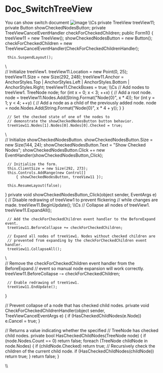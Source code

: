 # Doc_SwitchTreeView
You can show switch document
![image](https://github.com/user-attachments/assets/f108dbb5-1664-42a7-a659-0bf4704d1c6d)
\\\Cs
 private TreeView treeView11;
 private Button showCheckedNodesButton;
 private TreeViewCancelEventHandler checkForCheckedChildren;
 public Form1()
 {
     treeView11 = new TreeView();
     showCheckedNodesButton = new Button();
     checkForCheckedChildren =
         new TreeViewCancelEventHandler(CheckForCheckedChildrenHandler);


     this.SuspendLayout();
\\\
     // Initialize treeView1.
     treeView11.Location = new Point(0, 25);
     treeView11.Size = new Size(292, 248);
     treeView11.Anchor = AnchorStyles.Top | AnchorStyles.Left |
         AnchorStyles.Bottom | AnchorStyles.Right;
     treeView11.CheckBoxes = true;
\\\Cs
     // Add nodes to treeView1.
     TreeNode node;
     for (int x = 0; x < 3; ++x)
     {
         // Add a root node.
         node = treeView11.Nodes.Add(String.Format("Node{0}", x * 4));
         for (int y = 1; y < 4; ++y)
         {
             // Add a node as a child of the previously added node.
             node = node.Nodes.Add(String.Format("Node{0}", x * 4 + y));
         }
     }

     // Set the checked state of one of the nodes to
     // demonstrate the showCheckedNodesButton button behavior.
     treeView11.Nodes[1].Nodes[0].Nodes[0].Checked = true;
\\\
     // Initialize showCheckedNodesButton.
     showCheckedNodesButton.Size = new Size(144, 24);
     showCheckedNodesButton.Text = "Show Checked Nodes";
     showCheckedNodesButton.Click +=
         new EventHandler(showCheckedNodesButton_Click);

     // Initialize the form.
     this.ClientSize = new Size(292, 273);
     this.Controls.AddRange(new Control[]
         { showCheckedNodesButton, treeView11 });

     this.ResumeLayout(false);
 }
 private void showCheckedNodesButton_Click(object sender, EventArgs e)
 {
     // Disable redrawing of treeView1 to prevent flickering 
     // while changes are made.
     treeView11.BeginUpdate();
\\\Cs
     // Collapse all nodes of treeView1.
     treeView11.ExpandAll();

     // Add the checkForCheckedChildren event handler to the BeforeExpand event.
     treeView11.BeforeCollapse += checkForCheckedChildren;

     // Expand all nodes of treeView1. Nodes without checked children are 
     // prevented from expanding by the checkForCheckedChildren event handler.
     treeView11.CollapseAll();
\\\
     // Remove the checkForCheckedChildren event handler from the BeforeExpand 
     // event so manual node expansion will work correctly.
     treeView11.BeforeCollapse -= checkForCheckedChildren;

     // Enable redrawing of treeView1.
     treeView11.EndUpdate();
 }

 // Prevent collapse of a node that has checked child nodes.
 private void CheckForCheckedChildrenHandler(object sender,
     TreeViewCancelEventArgs e)
 {
     if (HasCheckedChildNodes(e.Node)) e.Cancel = true;
 }

 // Returns a value indicating whether the specified 
 // TreeNode has checked child nodes.
 private bool HasCheckedChildNodes(TreeNode node)
 {
     if (node.Nodes.Count == 0) return false;
     foreach (TreeNode childNode in node.Nodes)
     {
         if (childNode.Checked) return true;
         // Recursively check the children of the current child node.
         if (HasCheckedChildNodes(childNode)) return true;
     }
     return false;
 }

\\\

